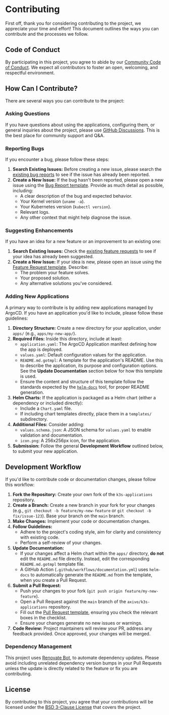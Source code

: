 # Contributing

First off, thank you for considering contributing to the project, we appreciate your time and effort! This document outlines the ways you can contribute and the processes we follow.

## Code of Conduct

By participating in this project, you agree to abide by our [Community Code of Conduct](CODE_OF_CONDUCT.md). We expect all contributors to foster an open, welcoming, and respectful environment.

## How Can I Contribute?

There are several ways you can contribute to the project:

### Asking Questions

If you have questions about using the applications, configuring them, or general inquiries about the project, please use [GitHub Discussions](https://github.com/axivo/k3s-applications/discussions). This is the best place for community support and Q&A.

### Reporting Bugs

If you encounter a bug, please follow these steps:

1. **Search Existing Issues:** Before creating a new issue, please search the [existing bug reports](https://github.com/axivo/k3s-applications/issues?q=is%3Aissue+label%3Abug) to see if the issue has already been reported.
2. **Create a New Issue:** If the bug hasn't been reported, please open a new issue using the [Bug Report template](https://github.com/axivo/k3s-applications/issues/new?assignees=&amp;labels=bug%2Ctriage&amp;projects=&amp;template=bug_report.yml). Provide as much detail as possible, including:
    * A clear description of the bug and expected behavior.
    * Your Kernel version (`uname -a`).
    * Your Kubernetes version (`kubectl version`).
    * Relevant logs.
    * Any other context that might help diagnose the issue.

### Suggesting Enhancements

If you have an idea for a new feature or an improvement to an existing one:

1. **Search Existing Issues:** Check the [existing feature requests](https://github.com/axivo/k3s-applications/issues?q=is%3Aissue+label%3Aenhancement) to see if your idea has already been suggested.
2. **Create a New Issue:** If your idea is new, please open an issue using the [Feature Request template](https://github.com/axivo/k3s-applications/issues/new?assignees=&amp;labels=enhancement%2Ctriage&amp;projects=&amp;template=feature_request.yml). Describe:
    * The problem your feature solves.
    * Your proposed solution.
    * Any alternative solutions you've considered.

### Adding New Applications

A primary way to contribute is by adding new applications managed by ArgoCD. If you have an application you'd like to include, please follow these guidelines:

1. **Directory Structure:** Create a new directory for your application, under `apps/` (e.g., `apps/my-new-app/`).
2. **Required Files:** Inside this directory, include at least:
    * `application.yaml`: The ArgoCD Application manifest defining how the app is deployed.
    * `values.yaml`: Default configuration values for the application.
    * `README.md.gotmpl`: A template for the application's README. Use this to describe the application, its purpose and configuration options. See the **Update Documentation** section below for how this template is used.
    * Ensure the content and structure of this template follow the standards expected by the [`helm-docs`](https://github.com/norwoodj/helm-docs) tool, for proper README generation.
3. **Helm Charts:** If the application is packaged as a Helm chart (either a dependency or included directly):
    * Include a `Chart.yaml` file.
    * If including chart templates directly, place them in a `templates/` subdirectory.
4. **Additional Files:** Consider adding:
    * `values.schema.json`: A JSON schema for `values.yaml` to enable validation and documentation.
    * `icon.png`: A 256x256px icon, for the application.
5.  **Submission:** Follow the general **Development Workflow** outlined below, to submit your new application.

## Development Workflow

If you'd like to contribute code or documentation changes, please follow this workflow:

1. **Fork the Repository:** Create your own fork of the `k3s-applications` repository.
2. **Create a Branch:** Create a new branch in your fork for your changes (e.g., `git checkout -b feature/my-new-feature` or `git checkout -b fix/issue-123`). Base your branch on the `main` branch.
3. **Make Changes:** Implement your code or documentation changes.
4. **Follow Guidelines:**
    * Adhere to the project's coding style, aim for clarity and consistency with existing code.
    * Perform a self-review of your changes.
5. **Update Documentation:**
    * If your changes affect a Helm chart within the `apps/` directory, **do not** edit the `README.md` file directly. Instead, edit the corresponding `README.md.gotmpl` template file.
    * A GitHub Action (`.github/workflows/documentation.yml`) uses `helm-docs` to automatically generate the `README.md` from the template, when you create a Pull Request.
6. **Submit a Pull Request:**
    * Push your changes to your fork (`git push origin feature/my-new-feature`).
    * Open a Pull Request against the `main` branch of the `axivo/k3s-applications` repository.
    * Fill out the [Pull Request template](.github/pull_request_template.md), ensuring you check the relevant boxes in the checklist.
    * Ensure your changes generate no new issues or warnings.
7.  **Code Review:** Project maintainers will review your PR, address any feedback provided. Once approved, your changes will be merged.

### Dependency Management

This project uses [Renovate Bot](https://github.com/renovatebot), to automate dependency updates. Please avoid including unrelated dependency version bumps in your Pull Requests unless the update is directly related to the feature or fix you are contributing.

## License

By contributing to this project, you agree that your contributions will be licensed under the [BSD 3-Clause License](LICENSE) that covers the project.

